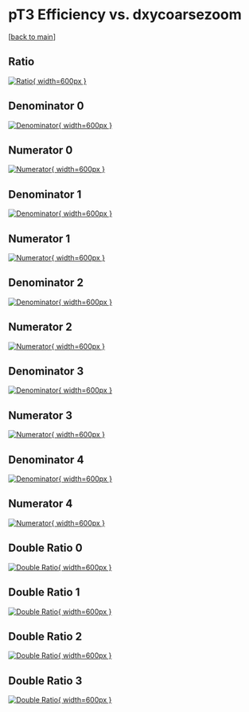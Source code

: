 # pT3 Efficiency vs. dxycoarsezoom

[[back to main](./)]



## Ratio

[![Ratio](../mtv/var/pT3_vtr_0_0_eff_dxycoarsezoom.png){ width=600px }](../mtv/var/pT3_vtr_0_0_eff_dxycoarsezoom.pdf)

## Denominator 0

[![Denominator](../mtv/den/pT3_vtr_0_0_eff_dxycoarsezoom_den0.png){ width=600px }](../mtv/den/pT3_vtr_0_0_eff_dxycoarsezoom_den0.pdf)

## Numerator 0

[![Numerator](../mtv/num/pT3_vtr_0_0_eff_dxycoarsezoom_num0.png){ width=600px }](../mtv/num/pT3_vtr_0_0_eff_dxycoarsezoom_num0.pdf)

## Denominator 1

[![Denominator](../mtv/den/pT3_vtr_0_0_eff_dxycoarsezoom_den1.png){ width=600px }](../mtv/den/pT3_vtr_0_0_eff_dxycoarsezoom_den1.pdf)

## Numerator 1

[![Numerator](../mtv/num/pT3_vtr_0_0_eff_dxycoarsezoom_num1.png){ width=600px }](../mtv/num/pT3_vtr_0_0_eff_dxycoarsezoom_num1.pdf)

## Denominator 2

[![Denominator](../mtv/den/pT3_vtr_0_0_eff_dxycoarsezoom_den2.png){ width=600px }](../mtv/den/pT3_vtr_0_0_eff_dxycoarsezoom_den2.pdf)

## Numerator 2

[![Numerator](../mtv/num/pT3_vtr_0_0_eff_dxycoarsezoom_num2.png){ width=600px }](../mtv/num/pT3_vtr_0_0_eff_dxycoarsezoom_num2.pdf)

## Denominator 3

[![Denominator](../mtv/den/pT3_vtr_0_0_eff_dxycoarsezoom_den3.png){ width=600px }](../mtv/den/pT3_vtr_0_0_eff_dxycoarsezoom_den3.pdf)

## Numerator 3

[![Numerator](../mtv/num/pT3_vtr_0_0_eff_dxycoarsezoom_num3.png){ width=600px }](../mtv/num/pT3_vtr_0_0_eff_dxycoarsezoom_num3.pdf)

## Denominator 4

[![Denominator](../mtv/den/pT3_vtr_0_0_eff_dxycoarsezoom_den4.png){ width=600px }](../mtv/den/pT3_vtr_0_0_eff_dxycoarsezoom_den4.pdf)

## Numerator 4

[![Numerator](../mtv/num/pT3_vtr_0_0_eff_dxycoarsezoom_num4.png){ width=600px }](../mtv/num/pT3_vtr_0_0_eff_dxycoarsezoom_num4.pdf)

## Double Ratio 0

[![Double Ratio](../mtv/ratio/pT3_vtr_0_0_eff_dxycoarsezoom_ratio0.png){ width=600px }](../mtv/ratio/pT3_vtr_0_0_eff_dxycoarsezoom_ratio0.pdf)

## Double Ratio 1

[![Double Ratio](../mtv/ratio/pT3_vtr_0_0_eff_dxycoarsezoom_ratio1.png){ width=600px }](../mtv/ratio/pT3_vtr_0_0_eff_dxycoarsezoom_ratio1.pdf)

## Double Ratio 2

[![Double Ratio](../mtv/ratio/pT3_vtr_0_0_eff_dxycoarsezoom_ratio2.png){ width=600px }](../mtv/ratio/pT3_vtr_0_0_eff_dxycoarsezoom_ratio2.pdf)

## Double Ratio 3

[![Double Ratio](../mtv/ratio/pT3_vtr_0_0_eff_dxycoarsezoom_ratio3.png){ width=600px }](../mtv/ratio/pT3_vtr_0_0_eff_dxycoarsezoom_ratio3.pdf)

